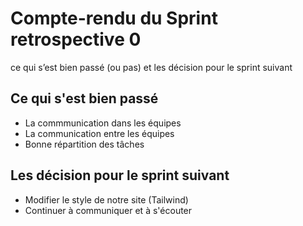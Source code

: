 # Compte-rendu du Sprint retrospective 0
ce qui s’est bien passé (ou pas) et les décision pour le sprint suivant

## Ce qui s'est bien passé  

- La commmunication dans les équipes
- La communication entre les équipes
- Bonne répartition des tâches



## Les décision pour le sprint suivant

- Modifier le style de notre site (Tailwind)
- Continuer à communiquer et à s'écouter

